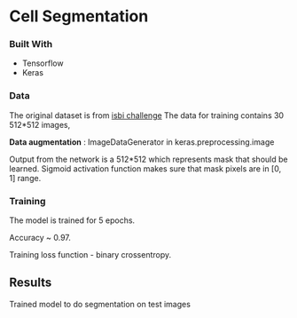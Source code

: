 # Cell Segmentation

### Built With

* Tensorflow
* Keras 

### Data

The original dataset is from [isbi challenge](http://brainiac2.mit.edu/isbi_challenge/)
The data for training contains 30 512*512 images,

**Data augmentation** : ImageDataGenerator in keras.preprocessing.image 

Output from the network is a 512*512 which represents mask that should be learned. Sigmoid activation function makes sure that mask pixels are in [0, 1] range.

### Training
The model is trained for 5 epochs.

Accuracy ~ 0.97.

Training loss function - binary crossentropy.

## Results
Trained model to do segmentation on test images
